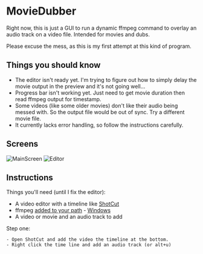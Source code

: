 # MovieDubber
Right now, this is just a GUI to run a dynamic ffmpeg command to overlay an audio track on a video file. Intended for movies and dubs.

Please excuse the mess, as this is my first attempt at this kind of program.

## Things you should know
- The editor isn't ready yet. I'm trying to figure out how to simply delay the movie output in the preview and it's not going well...
- Progress bar isn't working yet. Just need to get movie duration then read ffmpeg output for timestamp.
- Some videos (like some older movies) don't like their audio being messed with. So the output file would be out of sync. Try a different movie file.
- It currently lacks error handling, so follow the instructions carefully.

## Screens
![MainScreen](https://github.com/f09f9095/MovieDubber/blob/master/etc/MainScreen.png?raw=true)
![Editor](https://github.com/f09f9095/MovieDubber/blob/master/etc/Editor.png?raw=true)

## Instructions
Things you'll need (until I fix the editor):
- A video editor with a timeline like [ShotCut](https://github.com/mltframework/shotcut/releases/tag/v22.04.25)
- ffmpeg [added to your path](https://duckduckgo.com/?t=ffab&q=add+to+path+windows&atb=v255-1&ia=web) - [Windows](https://www.gyan.dev/ffmpeg/builds/ffmpeg-git-full.7z)
- A video or movie and an audio track to add

Step one:
```
- Open ShotCut and add the video the timeline at the bottom.
- Right click the time line and add an audio track (or alt+u)

